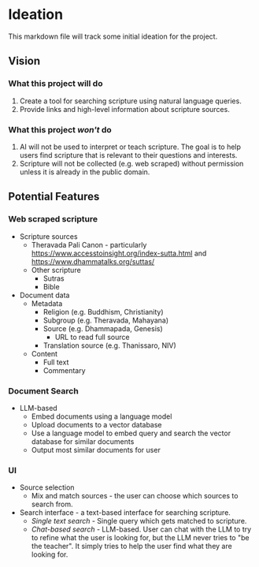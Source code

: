 # Ideation

This markdown file will track some initial ideation for the project.

## Vision

### What this project will do

1. Create a tool for searching scripture using natural language queries.
2. Provide links and high-level information about scripture sources.

### What this project _won't_ do

1. AI will not be used to interpret or teach scripture. The goal is to help users find
   scripture that is relevant to their questions and interests.
2. Scripture will not be collected (e.g. web scraped) without permission unless it is
   already in the public domain.

## Potential Features

### Web scraped scripture

- Scripture sources
    - Theravada Pali Canon - particularly https://www.accesstoinsight.org/index-sutta.html and https://www.dhammatalks.org/suttas/
    - Other scripture
        - Sutras
        - Bible
- Document data
    - Metadata
        - Religion (e.g. Buddhism, Christianity)
        - Subgroup (e.g. Theravada, Mahayana)
        - Source (e.g. Dhammapada, Genesis)
            - URL to read full source
        - Translation source (e.g. Thanissaro, NIV)
    - Content
        - Full text
        - Commentary

### Document Search

- LLM-based
    - Embed documents using a language model
    - Upload documents to a vector database
    - Use a language model to embed query and search the vector database for similar
      documents
    - Output most similar documents for user

### UI

- Source selection
    - Mix and match sources - the user can choose which sources to search from.
- Search interface - a text-based interface for searching scripture.
    - _Single text search_ - Single query which gets matched to scripture.
    - _Chat-based search_ - LLM-based. User can chat with the LLM to try to refine what
      the user is looking for, but the LLM never tries to "be the teacher". It simply
      tries to help the user find what they are looking for.
